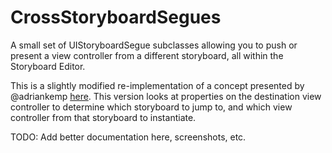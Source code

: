 CrossStoryboardSegues
=====================

A small set of UIStoryboardSegue subclasses allowing you to push or present a view controller from a different storyboard, all within the Storyboard Editor.

This is a slightly modified re-implementation of a concept presented by @adriankemp [here](http://adriankemp.com/2013/04/01/making-friends-with-interface-builder/). This version looks at properties on the destination view controller to determine which storyboard to jump to, and which view controller from that storyboard to instantiate.

TODO: Add better documentation here, screenshots, etc.